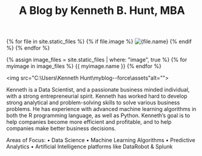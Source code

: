 ﻿---
layout: default
title:  "A Blog by Kenneth B. Hunt, MBA"
---
{% for file in site.static_files %}
  {% if file.image %}
    <img src="{{file.name}}" alt="{file.name}">
  {% endif %}
{% endfor %}


{% assign image_files = site.static_files | where: "image", true %}
{% for myimage in image_files %}
  {{ myimage.name }}
{% endfor %}


<img src="C:\Users\Kenneth Hunt\myblog--force\assets"alt="">

Kenneth is a Data Scientist, and a passionate business minded individual, with a strong entrepreneurial spirit. Kenneth has worked hard to develop strong analytical and problem-solving skills to solve various business problems. He has experience with advanced machine learning algorithms in both the R programming language, as well as Python. 
Kenneth’s goal is to help companies become more efficient and profitable, and to help companies make better business decisions.

Areas of Focus: 
• Data Science
• Machine Learning Algorithms 
• Predictive Analytics
• Artificial Intelligence platforms like DataRobot & Splunk
